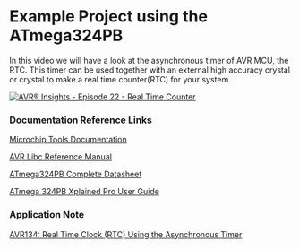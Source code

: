 # Example Project using the ATmega324PB

In this video we will have a look at the asynchronous timer of AVR MCU, the RTC. This timer can be used together with an external high accuracy crystal or crystal to make a real time counter(RTC) for your system.

[![AVR® Insights - Episode 22 - Real Time Counter](https://img.youtube.com/vi/-8Qk3eDpr6Q/0.jpg)](https://www.youtube.com/watch?v=-8Qk3eDpr6Q)

### Documentation Reference Links

[Microchip Tools Documentation](https://mchp.us/2VVvDjm)

[AVR Libc Reference Manual](https://www.microchip.com/webdoc/AVRLibcReferenceManual/index.html)

[ATmega324PB Complete Datasheet](http://www.microchip.com/mymicrochip/filehandler.aspx?ddocname=en590812)

[ATmega 324PB Xplained Pro User Guide](http://www.microchip.com/mymicrochip/filehandler.aspx?ddocname=en590285)

### Application Note

[AVR134: Real Time Clock (RTC) Using the Asynchronous Timer](https://www.microchip.com/wwwAppNotes/AppNotes.aspx?appnote=en591232)
